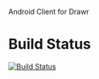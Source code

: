 Android Client for Drawr

# Build Status
[![Build Status](https://jenkins.etsag.de/job/drawr-android-app/badge/icon?style=flat)](https://jenkins.etsag.de/job/drawr-android-app/)
